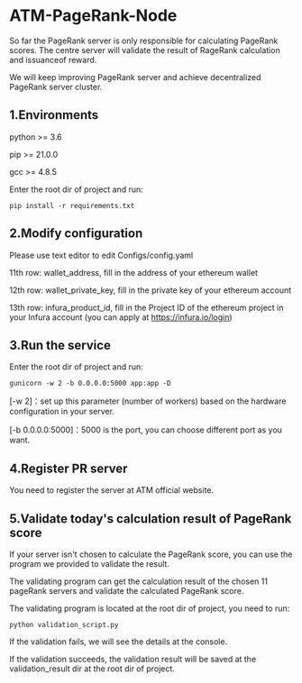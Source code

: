 # ATM-PageRank-Node

So far the PageRank server is only responsible for calculating PageRank scores. The centre server will validate the result of RageRank calculation and issuanceof reward.

We will keep improving PageRank server and achieve decentralized PageRank server cluster.

## 1.Environments
python >= 3.6

pip >= 21.0.0

gcc >= 4.8.5

Enter the root dir of project and run:

    pip install -r requirements.txt

## 2.Modify configuration
Please use text editor to edit Configs/config.yaml

11th row: wallet_address, fill in the address of your ethereum wallet

12th row: wallet_private_key, fill in the private key of your ethereum account

13th row: infura_product_id, fill in the Project ID of the ethereum project in your Infura account (you can apply at https://infura.io/login)

## 3.Run the service
Enter the root dir of project and run:

    gunicorn -w 2 -b 0.0.0.0:5000 app:app -D

[-w 2]：set up this parameter (number of workers) based on the hardware configuration in your server. 

[-b 0.0.0.0:5000]：5000 is the port, you can choose different port as you want.

## 4.Register PR server 
You need to register the server at ATM official website.

## 5.Validate today's calculation result of PageRank score
If your server isn't chosen to calculate the PageRank score, you can use the program we provided to validate the result.

The validating program can get the calculation result of the chosen 11 pageRank servers and validate the calculated PageRank score.

The validating program is located at the root dir of project, you need to run:

    python validation_script.py

If the validation fails, we will see the details at the console. 

If the validation succeeds, the validation result will be saved at the validation_result dir at the root dir of project.

